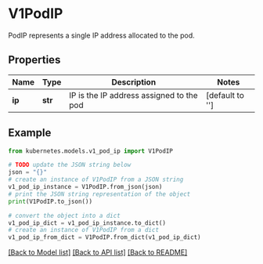 # V1PodIP

PodIP represents a single IP address allocated to the pod.

## Properties

Name | Type | Description | Notes
------------ | ------------- | ------------- | -------------
**ip** | **str** | IP is the IP address assigned to the pod | [default to '']

## Example

```python
from kubernetes.models.v1_pod_ip import V1PodIP

# TODO update the JSON string below
json = "{}"
# create an instance of V1PodIP from a JSON string
v1_pod_ip_instance = V1PodIP.from_json(json)
# print the JSON string representation of the object
print(V1PodIP.to_json())

# convert the object into a dict
v1_pod_ip_dict = v1_pod_ip_instance.to_dict()
# create an instance of V1PodIP from a dict
v1_pod_ip_from_dict = V1PodIP.from_dict(v1_pod_ip_dict)
```
[[Back to Model list]](../README.md#documentation-for-models) [[Back to API list]](../README.md#documentation-for-api-endpoints) [[Back to README]](../README.md)


